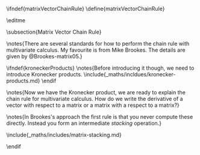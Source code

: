 \ifndef{matrixVectorChainRule}
\define{matrixVectorChainRule}

\editme

\subsection{Matrix Vector Chain Rule}

\notes{There are several standards for how to perform the chain rule with multivariate calculus. My favourite is from Mike Brookes. The details are given by @Brookes-matrix05.}

\ifndef{kroneckerProducts}
\notes{Before introducing it though, we need to introduce Kronecker products.
\include{_maths/incldues/kronecker-products.md}
\endif

\notes{Now we have the Kronecker product, we are ready to explain the chain rule for multivariate calculus. How do we write the derivative of a vector with respect to a matrix or a matrix with a respect to a matrix?}

\notes{In Brookes's approach the first rule is that you never compute these directly. Instead you form an intermediate *stacking* operation.}


\include{_maths/includes/matrix-stacking.md}


\endif
